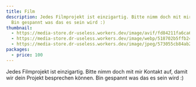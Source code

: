 ```yaml
---
title: Film
description: Jedes Filmprojekt ist einzigartig. Bitte nimm doch mit mir Kontakt auf, damit wir dein Projekt besprechen können.
  Bin gespannt was das es sein wird :)
thumbnail:
  - https://media-store.dr-useless.workers.dev/image/avif/fd84211fa6ca66ebd63216cd593615ea984701509ad9bda8ea2985158002201c
  - https://media-store.dr-useless.workers.dev/image/webp/518702b5ffb24708cd5a6b657ef73d90392df0bd493a4a097d44109f1364ec09
  - https://media-store.dr-useless.workers.dev/image/jpeg/573055cb84ab22846d83b8a9864c80e57e98dd4b065e4fc9a42f39c9137c2f85
packages:
  - price: 100
---
```

Jedes Filmprojekt ist einzigartig. Bitte nimm doch mit mir Kontakt auf, damit wir dein Projekt besprechen können. Bin gespannt was das es sein wird :)